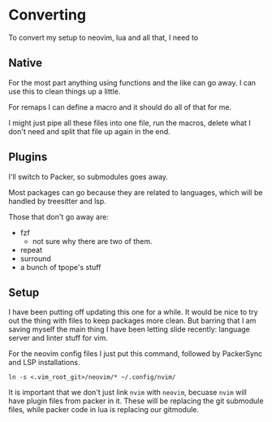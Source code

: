 # Converting

To convert my setup to neovim, lua and all that, I need to

## Native

For the most part anything using functions and the like can go away.  I can use
this to clean things up a little.

For remaps I can define a macro and it should do all of that for me.

I might just pipe all these files into one file, run the macros, delete what I
don't need and split that file up again in the end.

## Plugins

I'll switch to Packer, so submodules goes away.

Most packages can go because they are related to languages, which will be
handled by treesitter and lsp.

Those that don't go away are:
* fzf
  - not sure why there are two of them.
* repeat
* surround
* a bunch of tpope's stuff

## Setup

I have been putting off updating this one for a while.  It would be nice to try
out the thing with files to keep packages more clean.  But barring that I am
saving myself the main thing I have been letting slide recently: language server
and linter stuff for vim.

For the neovim config files I just put this command, followed by PackerSync and
LSP installations.

```
ln -s <.vim_root_git>/neovim/* ~/.config/nvim/
```

It is important that we don't just link `nvim` with `neovim`, becuase `nvim`
will have plugin files from packer in it.  These will be replacing the git
submodule files, while packer code in lua is replacing our gitmodule.
